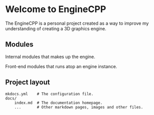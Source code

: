 # Welcome to EngineCPP

The EngineCPP is a personal project created as a way to improve my understanding of creating a 3D graphics engine.

## Modules

Internal modules that makes up the engine.



Front-end modules that runs atop an engine instance.

## Project layout

    mkdocs.yml    # The configuration file.
    docs/
        index.md  # The documentation homepage.
        ...       # Other markdown pages, images and other files.
